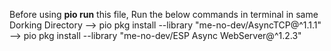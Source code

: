 Before using <b>pio run</b> this file, Run the below commands in terminal in same Dorking Directory
--> pio pkg install --library "me-no-dev/AsyncTCP@^1.1.1"
--> pio pkg install --library "me-no-dev/ESP Async WebServer@^1.2.3"
